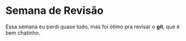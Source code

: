 # Semana de Revisão
Essa semana eu perdi quase tudo, mas foi ótimo pra revisar o **git**, que é bem chatinho.